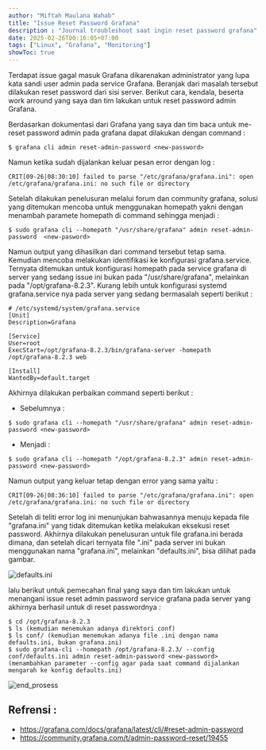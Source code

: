 ```yaml
---
author: "Miftah Maulana Wahab"
title: "Issue Reset Password Grafana"
description : "Journal troubleshoot saat ingin reset password grafana"
date: 2025-02-26T00:16:05+07:00
tags: ["Linux", "Grafana", "Monitoring"]
showToc: true
---
```


Terdapat issue gagal masuk Grafana dikarenakan administrator yang lupa kata sandi user admin pada service Grafana. Beranjak dari masalah tersebut dilakukan reset password dari sisi server. Berikut cara, kendala, 
beserta work arround yang saya dan tim lakukan untuk reset password admin Grafana.

Berdasarkan dokumentasi dari Grafana yang saya dan tim baca untuk me-reset password admin pada grafana dapat dilakukan dengan command :

```
$ grafana cli admin reset-admin-password <new-password>
```

Namun ketika sudah dijalankan keluar pesan error dengan log : 

```
CRIT[09-26|08:30:10] failed to parse "/etc/grafana/grafana.ini": open /etc/grafana/grafana.ini: no such file or directory
```

Setelah dilakukan penelusuran melalui forum dan community grafana, solusi yang ditemukan mencoba untuk menggunakan homepath yakni dengan menambah paramete homepath di command sehingga menjadi :
```
$ sudo grafana cli --homepath "/usr/share/grafana" admin reset-admin-password  <new-pasword>
```
Namun output yang dihasilkan dari command tersebut tetap sama. Kemudian mencoba melakukan identifikasi ke konfigurasi grafana.service. Ternyata ditemukan untuk konfigurasi homepath pada service grafana di server 
yang sedang issue ini bukan pada "/usr/share/grafana", melainkan pada "/opt/grafana-8.2.3". Kurang lebih untuk konfigurasi systemd grafana.service nya pada server yang sedang bermasalah seperti berikut :

```
# /etc/systemd/system/grafana.service
[Unit]
Description=Grafana

[Service]
User=root
ExecStart=/opt/grafana-8.2.3/bin/grafana-server -homepath /opt/grafana-8.2.3 web

[Install]
WantedBy=default.target
```

Akhirnya dilakukan perbaikan command seperti berikut :
- Sebelumnya :
```
$ sudo grafana cli --homepath "/usr/share/grafana" admin reset-admin-password <new-password>
```
- Menjadi :
```
$ sudo grafana cli --homepath "/opt/grafana-8.2.3" admin reset-admin-password <new-password>
```

Namun output yang keluar tetap dengan error yang sama yaitu :

```
CRIT[09-26|08:36:10] failed to parse "/etc/grafana/grafana.ini": open /etc/grafana/grafana.ini: no such file or directory
```
Setelah di teliti error log ini menunjukan bahwasannya menuju kepada file "grafana.ini" yang tidak ditemukan ketika melakukan eksekusi reset password. Akhirnya dilakukan penelusuran untuk file grafana.ini 
berada dimana, dan setelah dicari ternyata file ".ini" pada server ini bukan menggunakan nama "grafana.ini", melainkan "defaults.ini", bisa dilihat pada gambar.

![defaults.ini](https://miftah-maulana.my.id/assets/images/Grafana_issue/defaults_ini.png)

lalu berikut untuk pemecahan final yang saya dan tim lakukan untuk menangani issue reset admin password service grafana pada server yang akhirnya berhasil untuk di reset passwordnya :

```
$ cd /opt/grafana-8.2.3 
$ ls (kemudian menemukan adanya direktori conf)
$ ls conf/ (kemudian menemukan adanya file .ini dengan nama defaults.ini, bukan grafana.ini)
$ sudo grafana-cli --homepath /opt/grafana-8.2.3/ --config conf/defaults.ini admin reset-admin-password <new-password> (menambahkan parameter --config agar pada saat command dijalankan mengarah ke konfig defaults.ini)
```
![end_prosess](https://miftah-maulana.my.id/assets/images/Grafana_issue/end_process_password_success_reset.png)

## Refrensi :
- https://grafana.com/docs/grafana/latest/cli/#reset-admin-password
- https://community.grafana.com/t/admin-password-reset/19455
